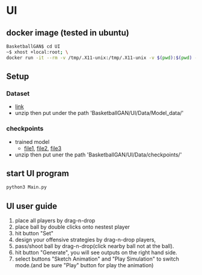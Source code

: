 # UI

## docker image (tested in ubuntu)

``` bash
BasketballGAN$ cd UI
~$ xhost +local:root; \
docker run -it --rm -v /tmp/.X11-unix:/tmp/.X11-unix -v $(pwd):$(pwd) -w $(pwd) -e DISPLAY=unix$DISPLAY jaycase/bballgan_ui:latest bash
```

## Setup

### Dataset

- [link](https://drive.google.com/drive/folders/1pa_ZDgoMWWEV8smQZrA1j9nSN7XJB8mI?usp=sharing)
- unzip then put under the path 'BasketballGAN/UI/Data/Model_data/'

### checkpoints

- trained model
	- [file1](https://drive.google.com/file/d/12DRJBIyN20vwRyfywvCXo-nNDf0UBPjZ/view?usp=sharing), [file2](https://drive.google.com/file/d/12hKIEus58BIGIsw36KjClNSS8SmJRBHc/view?usp=sharing), [file3](https://drive.google.com/file/d/1-8wmV2XMU2yPwfnijLQlvCJsdAT2j128/view?usp=sharing)
- unzip then put uner the path 'BasketballGAN/UI/Data/checkpoints/'

## start UI program

```bash
python3 Main.py
```

## UI user guide

1. place all players by drag-n-drop
2. place ball by double clicks onto nestest player
3. hit button "Set"
4. design your offensive strategies by drag-n-drop players, 
5. pass/shoot ball by drag-n-drop(click nearby ball not at the ball).
6. hit button "Generate", you will see outputs on the right hand side.
7. select buttons "Sketch Animation" and "Play Simulation" to switch mode.(and be sure "Play" button for play the animation)
